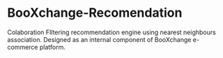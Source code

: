 # BooXchange-Recomendation
Colaboration FIltering recommendation engine using nearest neighbours association. Designed as an internal component of BooXchange e-commerce platform.
